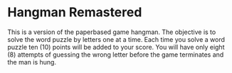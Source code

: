 # Hangman Remastered
 This is a version of the paperbased game hangman. The objective is to solve the word puzzle by letters one at a time. Each time you solve a word puzzle ten (10) points will be added to your score. You will have only eight (8) attempts of guessing the wrong letter before the game terminates and the man is hung.
